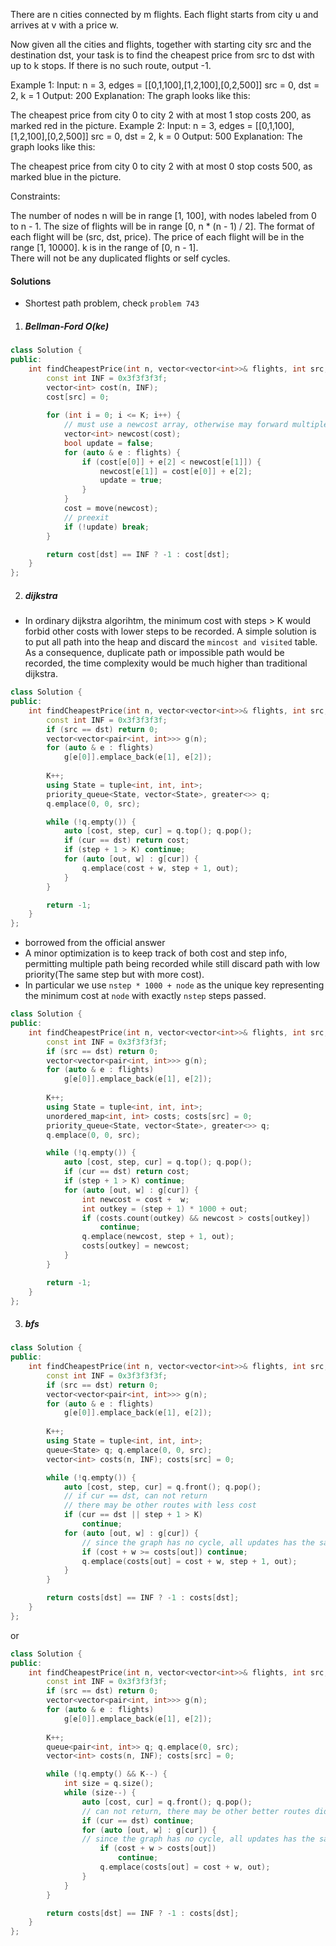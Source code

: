 There are n cities connected by m flights. Each flight starts from city u and arrives at v with a price w.

Now given all the cities and flights, together with starting city src and the destination dst, your task is to find the cheapest price from src to dst with up to k stops. If there is no such route, output -1.

Example 1:
Input: 
n = 3, edges = [[0,1,100],[1,2,100],[0,2,500]]
src = 0, dst = 2, k = 1
Output: 200
Explanation: 
The graph looks like this:


The cheapest price from city 0 to city 2 with at most 1 stop costs 200, as marked red in the picture.
Example 2:
Input: 
n = 3, edges = [[0,1,100],[1,2,100],[0,2,500]]
src = 0, dst = 2, k = 0
Output: 500
Explanation: 
The graph looks like this:


The cheapest price from city 0 to city 2 with at most 0 stop costs 500, as marked blue in the picture.
 

Constraints:

The number of nodes n will be in range [1, 100], with nodes labeled from 0 to n - 1.
The size of flights will be in range [0, n * (n - 1) / 2].
The format of each flight will be (src, dst, price).
The price of each flight will be in the range [1, 10000].
k is in the range of [0, n - 1].
There will not be any duplicated flights or self cycles.

#### Solutions

- Shortest path problem, check `problem 743`


1. ##### Bellman-Ford O(ke)


```cpp
class Solution {
public:
    int findCheapestPrice(int n, vector<vector<int>>& flights, int src, int dst, int K) {
        const int INF = 0x3f3f3f3f;
        vector<int> cost(n, INF);
        cost[src] = 0;
        
        for (int i = 0; i <= K; i++) {
            // must use a newcost array, otherwise may forward multiple steps
            vector<int> newcost(cost);
            bool update = false;
            for (auto & e : flights) {
                if (cost[e[0]] + e[2] < newcost[e[1]]) {
                    newcost[e[1]] = cost[e[0]] + e[2];
                    update = true;
                }
            }
            cost = move(newcost);
            // preexit
            if (!update) break;
        }

        return cost[dst] == INF ? -1 : cost[dst];
    }
};
```

2. ##### dijkstra

- In ordinary dijkstra algorihtm, the minimum cost with steps > K would forbid other costs with lower steps to be recorded. A simple solution is to put all path into the heap and discard the `mincost and visited` table. As a consequence, duplicate path or impossible path would be recorded, the time complexity would be much higher than traditional dijkstra.


```cpp
class Solution {
public:
    int findCheapestPrice(int n, vector<vector<int>>& flights, int src, int dst, int K) {
        const int INF = 0x3f3f3f3f;
        if (src == dst) return 0;
        vector<vector<pair<int, int>>> g(n);
        for (auto & e : flights)
            g[e[0]].emplace_back(e[1], e[2]);
        
        K++;
        using State = tuple<int, int, int>;
        priority_queue<State, vector<State>, greater<>> q;
        q.emplace(0, 0, src);

        while (!q.empty()) {
            auto [cost, step, cur] = q.top(); q.pop();
            if (cur == dst) return cost;
            if (step + 1 > K) continue;
            for (auto [out, w] : g[cur]) {
                q.emplace(cost + w, step + 1, out);
            }
        }

        return -1;
    }
};
```

- borrowed from the official answer
- A minor optimization is to keep track of both cost and step info, permitting multiple path being recorded while still discard path with low priority(The same step but with more cost).
- In particular we use `nstep * 1000 + node` as the unique key representing the minimum cost at `node` with exactly `nstep` steps passed.

```cpp
class Solution {
public:
    int findCheapestPrice(int n, vector<vector<int>>& flights, int src, int dst, int K) {
        const int INF = 0x3f3f3f3f;
        if (src == dst) return 0;
        vector<vector<pair<int, int>>> g(n);
        for (auto & e : flights)
            g[e[0]].emplace_back(e[1], e[2]);
        
        K++;
        using State = tuple<int, int, int>;
        unordered_map<int, int> costs; costs[src] = 0;
        priority_queue<State, vector<State>, greater<>> q;
        q.emplace(0, 0, src);

        while (!q.empty()) {
            auto [cost, step, cur] = q.top(); q.pop();
            if (cur == dst) return cost;
            if (step + 1 > K) continue;
            for (auto [out, w] : g[cur]) {
                int newcost = cost +  w;
                int outkey = (step + 1) * 1000 + out;
                if (costs.count(outkey) && newcost > costs[outkey])
                    continue;
                q.emplace(newcost, step + 1, out);
                costs[outkey] = newcost;
            }
        }

        return -1;
    }
};
```

3. ##### bfs

```cpp
class Solution {
public:
    int findCheapestPrice(int n, vector<vector<int>>& flights, int src, int dst, int K) {
        const int INF = 0x3f3f3f3f;
        if (src == dst) return 0;
        vector<vector<pair<int, int>>> g(n);
        for (auto & e : flights)
            g[e[0]].emplace_back(e[1], e[2]);
        
        K++;
        using State = tuple<int, int, int>;
        queue<State> q; q.emplace(0, 0, src);
        vector<int> costs(n, INF); costs[src] = 0;

        while (!q.empty()) {
            auto [cost, step, cur] = q.front(); q.pop();
            // if cur == dst, can not return
            // there may be other routes with less cost
            if (cur == dst || step + 1 > K)
                continue;
            for (auto [out, w] : g[cur]) {
                // since the graph has no cycle, all updates has the same step.
                if (cost + w >= costs[out]) continue;
                q.emplace(costs[out] = cost + w, step + 1, out);
            }
        }

        return costs[dst] == INF ? -1 : costs[dst];
    }
};
```

or

```cpp
class Solution {
public:
    int findCheapestPrice(int n, vector<vector<int>>& flights, int src, int dst, int K) {
        const int INF = 0x3f3f3f3f;
        if (src == dst) return 0;
        vector<vector<pair<int, int>>> g(n);
        for (auto & e : flights)
            g[e[0]].emplace_back(e[1], e[2]);
        
        K++;
        queue<pair<int, int>> q; q.emplace(0, src);
        vector<int> costs(n, INF); costs[src] = 0;

        while (!q.empty() && K--) {
            int size = q.size();
            while (size--) {
                auto [cost, cur] = q.front(); q.pop();
                // can not return, there may be other better routes did not get to the target yet(Need more step)
                if (cur == dst) continue;
                for (auto [out, w] : g[cur]) {
                // since the graph has no cycle, all updates has the same step.
                    if (cost + w > costs[out])
                        continue;
                    q.emplace(costs[out] = cost + w, out);
                }
            }
        }

        return costs[dst] == INF ? -1 : costs[dst];
    }
};

```